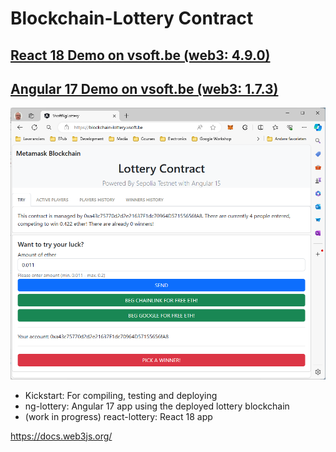 # Blockchain-Lottery Contract

## [React 18 Demo on vsoft.be (web3: 4.9.0)][REACT-BlockchainLottery]

## [Angular 17 Demo on vsoft.be (web3: 1.7.3)][NG-BlockchainLottery]

![BlockChain-Lottery](img/lottery.png)

- Kickstart: For compiling, testing and deploying
- ng-lottery: Angular 17 app using the deployed lottery blockchain
- (work in progress) react-lottery: React 18 app

<https://docs.web3js.org/>

[NG-BlockchainLottery]: https://blockchain-lottery.vsoft.be/
[REACT-BlockchainLottery]: https://bc-react-lottery.vsoft.be/
